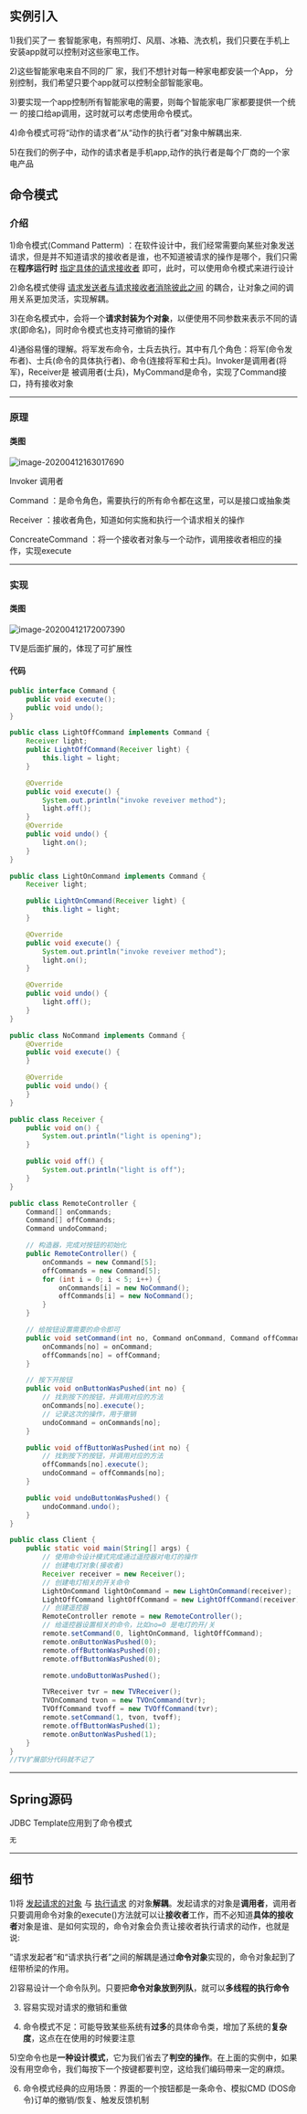 ## 实例引入

1)我们买了一 套智能家电，有照明灯、风扇、冰箱、洗衣机，我们只要在手机上安装app就可以控制对这些家电工作。

2)这些智能家电来自不同的厂 家，我们不想针对每一种家电都安装一个App， 分别控制，我们希望只要个app就可以控制全部智能家电。

3)要实现一个app控制所有智能家电的需要，则每个智能家电厂家都要提供一个统一 的接口给ap调用，这时就可以考虑使用命令模式。

4)命令模式可将“动作的请求者”从“动作的执行者”对象中解耦出来.

5)在我们的例子中，动作的请求者是手机app,动作的执行者是每个厂商的一个家电产品







## 命令模式

### 介绍

1)命令模式(Command Patterm) ：在软件设计中，我们经常需要向某些对象发送请求，但是并不知道请求的接收者是谁，也不知道被请求的操作是哪个，我们只需在**程序运行时**  <u>指定具体的请求接收者</u>  即可，此时，可以使用命令模式来进行设计

2)命名模式使得  <u>请求发送者与请求接收者消除彼此之间</u>  的耦合，让对象之间的调用关系更加灵活，实现解耦。

3)在命名模式中，会将一个**请求封装为个对象**，以便使用不同参数来表示不同的请求(即命名)，同时命令模式也支持可撤销的操作

4)通俗易懂的理解。将军发布命令，士兵去执行。其中有几个角色：将军(命令发布者)、士兵(命令的具体执行者)、命令(连接将军和士兵)。Invoker是调用者(将军)，Receiver是 被调用者(士兵)，MyCommand是命令，实现了Command接口，持有接收对象

---

### 原理

#### 类图



![image-20200412163017690](14.命令模式.assets\image-20200412163017690.png)

Invoker 调用者

Command ：是命令角色，需要执行的所有命令都在这里，可以是接口或抽象类

Receiver ：接收者角色，知道如何实施和执行一个请求相关的操作

ConcreateCommand ：将一个接收者对象与一个动作，调用接收者相应的操作，实现execute

---

### 实现

#### 类图

![image-20200412172007390](14.命令模式.assets\image-20200412172007390.png)

TV是后面扩展的，体现了可扩展性



#### 代码



```java
public interface Command {
    public void execute();
    public void undo();
}

public class LightOffCommand implements Command {
    Receiver light;
    public LightOffCommand(Receiver light) {
        this.light = light;
    }

    @Override
    public void execute() {
        System.out.println("invoke reveiver method");
        light.off();
    }
    @Override
    public void undo() {
        light.on();
    }
}

public class LightOnCommand implements Command {
    Receiver light;

    public LightOnCommand(Receiver light) {
        this.light = light;
    }

    @Override
    public void execute() {
        System.out.println("invoke reveiver method");
        light.on();
    }

    @Override
    public void undo() {
        light.off();
    }
}

public class NoCommand implements Command {
    @Override
    public void execute() {
    }

    @Override
    public void undo() {
    }
}

public class Receiver {
    public void on() {
        System.out.println("light is opening");
    }

    public void off() {
        System.out.println("light is off");
    }
}

public class RemoteController {
    Command[] onCommands;
    Command[] offCommands;
    Command undoCommand;

    // 构造器，完成对按钮的初始化
    public RemoteController() {
        onCommands = new Command[5];
        offCommands = new Command[5];
        for (int i = 0; i < 5; i++) {
            onCommands[i] = new NoCommand();
            offCommands[i] = new NoCommand();
        }
    }

    // 给按钮设置需要的命令即可
    public void setCommand(int no, Command onCommand, Command offCommand) {
        onCommands[no] = onCommand;
        offCommands[no] = offCommand;
    }

    // 按下开按钮
    public void onButtonWasPushed(int no) {
        // 找到按下的按钮，并调用对应的方法
        onCommands[no].execute();
        // 记录这次的操作，用于撤销
        undoCommand = onCommands[no];
    }

    public void offButtonWasPushed(int no) {
        // 找到按下的按钮，并调用对应的方法
        offCommands[no].execute();
        undoCommand = offCommands[no];
    }

    public void undoButtonWasPushed() {
        undoCommand.undo();
    }
}

public class Client {
    public static void main(String[] args) {
        // 使用命令设计模式完成通过遥控器对电灯的操作
        // 创建电灯对象(接收者)
        Receiver receiver = new Receiver();
        // 创建电灯相关的开关命令
        LightOnCommand lightOnCommand = new LightOnCommand(receiver);
        LightOffCommand lightOffCommand = new LightOffCommand(receiver);
        // 创建遥控器
        RemoteController remote = new RemoteController();
        // 给遥控器设置相关的命令，比如no=0 是电灯的开/关
        remote.setCommand(0, lightOnCommand, lightOffCommand);
        remote.onButtonWasPushed(0);
        remote.offButtonWasPushed(0);
        remote.offButtonWasPushed(0);

        remote.undoButtonWasPushed();

        TVReceiver tvr = new TVReceiver();
        TVOnCommand tvon = new TVOnCommand(tvr);
        TVOffCommand tvoff = new TVOffCommand(tvr);
        remote.setCommand(1, tvon, tvoff);
        remote.offButtonWasPushed(1);
        remote.onButtonWasPushed(1);
    }
}
//TV扩展部分代码就不记了
```



---

## Spring源码

JDBC Template应用到了命令模式

```java
无
```

---

## 细节

1)将  <u>发起请求的对象</u>  与  <u>执行请求</u>  的对象**解耦**。发起请求的对象是**调用者**，调用者只要调用命令对象的execute()方法就可以让**接收者**工作，而不必知道**具体的接收者**对象是谁、是如何实现的，命令对象会负责让接收者执行请求的动作，也就是说:

”请求发起者”和“请求执行者”之间的解耦是通过**命令对象**实现的，命令对象起到了纽带桥梁的作用。

2)容易设计一个命令队列。只要把**命令对象放到列队**，就可以**多线程的执行命令**

3) 容易实现对请求的撤销和重做

4) 命令模式不足：可能导致某些系统有**过多**的具体命令类，增加了系统的**复杂度**，这点在在使用的时候要注意

5)空命令也是**一种设计模式**，它为我们省去了**判空的操作**。在上面的实例中，如果没有用空命令，我们每按下一个按键都要判空，这给我们编码帶来一定的麻烦。

6) 命令模式经典的应用场景：界面的一个按钮都是一条命令、模拟CMD (DOS命令)订单的撤销/恢复、触发反馈机制



















































































































